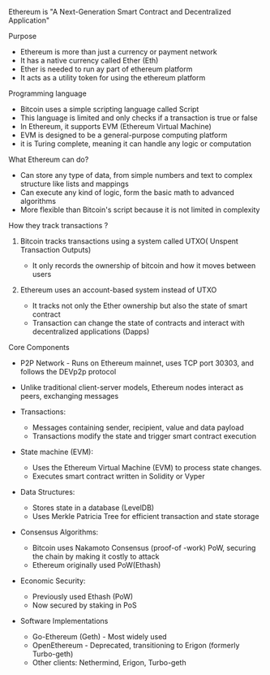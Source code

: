 
Ethereum is "A Next-Generation Smart Contract and Decentralized Application"

Purpose 

- Ethereum is more than just a currency or payment network 
- It has a native currency called Ether (Eth)
- Ether is needed to run ay part of ethereum platform 
- It acts as a utility token for using the ethereum platform 

Programming language 

- Bitcoin uses a simple scripting language called Script
- This language is limited and only checks if a transaction is true or false 
- In Ethereum, it supports EVM (Ethereum Virtual Machine)
- EVM is designed to be a general-purpose computing platform 
- it is Turing complete, meaning it can handle any logic or computation 

What Ethereum can do?

- Can store any type of data, from simple numbers and text to complex structure like lists and mappings 
- Can execute any kind of logic, form the basic math to advanced algorithms 
- More flexible than Bitcoin's script because it is not limited in complexity 

How they track transactions ?

1. Bitcoin tracks transactions using a system called UTXO( Unspent Transaction Outputs)
    -  It only records the ownership of bitcoin and how it moves between users

2. Ethereum uses an account-based system instead of UTXO 
    - It tracks not only the Ether ownership but also the state of smart contract 
    - Transaction can change the state of contracts and interact with decentralized applications (Dapps)

Core Components 

- P2P Network - Runs on Ethereum mainnet, uses TCP port 30303, and follows the DEVp2p protocol
- Unlike traditional client-server models, Ethereum nodes interact as peers, exchanging messages

- Transactions: 
    -  Messages containing sender, recipient, value and data payload
    - Transactions modify the state and trigger smart contract execution

- State machine (EVM):
    -  Uses the Ethereum Virtual Machine (EVM) to process state changes.
    -  Executes smart contract written in Solidity or Vyper

- Data Structures:
    -  Stores state in a database (LevelDB)
    -  Uses Merkle Patricia Tree for efficient transaction and state storage

- Consensus Algorithms:
    - Bitcoin uses Nakamoto Consensus (proof-of -work) PoW, securing the chain by making it costly to attack
    - Ethereum originally used PoW(Ethash)

- Economic Security:
    -  Previously used Ethash (PoW)
    -  Now secured by staking in PoS 

- Software Implementations 
    -  Go-Ethereum (Geth) - Most widely used 
    -  OpenEthereum - Deprecated, transitioning to Erigon (formerly Turbo-geth)
    - Other clients: Nethermind, Erigon, Turbo-geth








